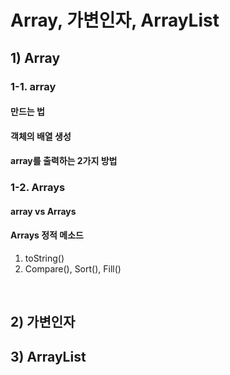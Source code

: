 # Array, 가변인자, ArrayList
## 1) Array
### 1-1. array
#### 만드는 법
#### 객체의 배열 생성
#### array를 출력하는 2가지 방법
### 1-2. Arrays
#### array vs Arrays
#### Arrays 정적 메소드
1. toString()
2. Compare(), Sort(), Fill()

</br>

## 2) 가변인자
## 3) ArrayList
